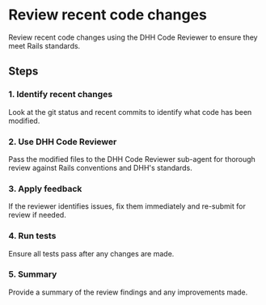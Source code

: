# Review recent code changes

Review recent code changes using the DHH Code Reviewer to ensure they meet Rails standards.

## Steps

### 1. Identify recent changes

Look at the git status and recent commits to identify what code has been modified.

### 2. Use DHH Code Reviewer

Pass the modified files to the DHH Code Reviewer sub-agent for thorough review against Rails conventions and DHH's standards.

### 3. Apply feedback

If the reviewer identifies issues, fix them immediately and re-submit for review if needed.

### 4. Run tests

Ensure all tests pass after any changes are made.

### 5. Summary

Provide a summary of the review findings and any improvements made.